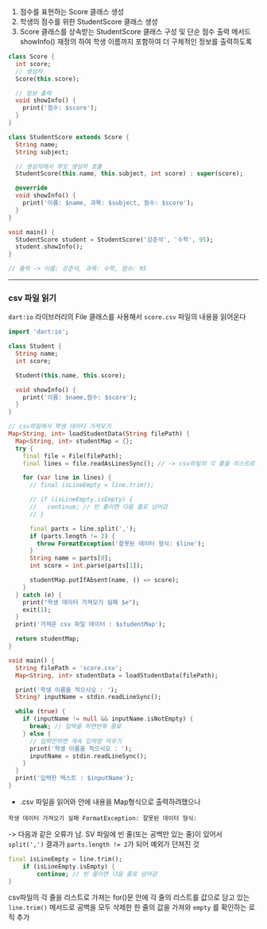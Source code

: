 
1. 점수를 표현하는 Score 클래스 생성
2. 학생의 점수를 위한 StudentScore 클래스 생성
3. Score 클래스를 상속받는 StudentScore 클래스 구성 및 단순 점수 출력 메서드 showInfo() 재정의 하여 학생 이름까지 포함하여 더 구체적인 정보를 출력하도록

```dart
class Score {
  int score;
  // 생성자
  Score(this.score);

  // 정보 출력
  void showInfo() {
    print('점수: $score');
  }
}

class StudentScore extends Score {
  String name;
  String subject;

  // 생성자에서 부모 생성자 호출
  StudentScore(this.name, this.subject, int score) : super(score);

  @override
  void showInfo() {
    print('이름: $name, 과목: $subject, 점수: $score');
  }
}

void main() {
  StudentScore student = StudentScore('강준석', '수학', 95);
  student.showInfo();
}

// 출력 -> 이름: 강준석, 과목: 수학, 점수: 95
```

---

### csv 파일 읽기

`dart:io` 라이브러리의 File 클래스를 사용해서 `score.csv` 파일의 내용을 읽어온다
```dart
import 'dart:io';

class Student {
  String name;
  int score;

  Student(this.name, this.score);

  void showInfo() {
    print('이름: $name,점수: $score');
  }
}

// csv파일에서 학생 데이터 가져오기
Map<String, int> loadStudentData(String filePath) {
  Map<String, int> studentMap = {};
  try {
    final file = File(filePath);
    final lines = file.readAsLinesSync(); // -> csv파일의 각 줄을 리스트로 가져옴

    for (var line in lines) {
      // final isLineEmpty = line.trim();

      // if (isLineEmpty.isEmpty) {
      //   continue; // 빈 줄이면 다음 줄로 넘어감
      // }

      final parts = line.split(',');
      if (parts.length != 2) {
        throw FormatException('잘못된 데이터 형식: $line');
      }
      String name = parts[0];
      int score = int.parse(parts[1]);

      studentMap.putIfAbsent(name, () => score);
    }
  } catch (e) {
    print("학생 데이터 가져오기 실패 $e");
    exit(1);
  }
  print('가져온 csv 파일 데이터 : $studentMap');

  return studentMap;
}

void main() {
  String filePath = 'score.csv';
  Map<String, int> studentData = loadStudentData(filePath);

  print('학생 이름을 적으시오 : ');
  String? inputName = stdin.readLineSync();

  while (true) {
    if (inputName != null && inputName.isNotEmpty) {
      break; // 입력을 하면반복 종료
    } else {
      // 입력안하면 계속 입력창 띄우기
      print('학생 이름을 적으시오 : ');
      inputName = stdin.readLineSync();
    }
  }
  print('입력한 텍스트 : $inputName');
}

```


- .csv 파일을 읽어와 안에 내용을 Map형식으로 출력하려했으나 
```
학생 데이터 가져오기 실패 FormatException: 잘못된 데이터 형식: 
```

-> 다음과 같은 오류가 남.
SV 파일에 빈 줄(또는 공백만 있는 줄)이 있어서 `split(',')` 결과가 `parts.length != 2`가 되어 예외가 던져진 것

```dart
final isLineEmpty = line.trim();
	if (isLineEmpty.isEmpty) {
		continue; // 빈 줄이면 다음 줄로 넘어감
}
```
 csv파일의 각 줄을 리스트로 가져는 for()문 안에 각 줄의 리스트를 값으로 담고 있는 `line.trim()` 메서드로 공백을 모두 삭제한 한 줄의 값을 가져와 `empty` 를 확인하는 로직 추가